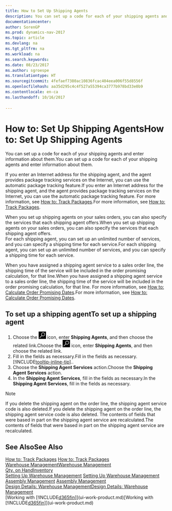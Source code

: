 ```yaml
---
title: How to Set Up Shipping Agents
description: You can set up a code for each of your shipping agents and enter information about them.
documentationcenter: 
author: SorenGP
ms.prod: dynamics-nav-2017
ms.topic: article
ms.devlang: na
ms.tgt_pltfrm: na
ms.workload: na
ms.search.keywords: 
ms.date: 08/23/2017
ms.author: sgroespe
ms.translationtype: HT
ms.sourcegitcommit: 4fefaef7380ac10836fcac404eea006f55d8556f
ms.openlocfilehash: aa35d295c4c4f527a55394ca3777b978bd33e0b9
ms.contentlocale: en-ca
ms.lasthandoff: 10/16/2017

---
```

# <a name="how-to-set-up-shipping-agents"></a><span data-ttu-id="2166f-103">How to: Set Up Shipping Agents</span><span class="sxs-lookup"><span data-stu-id="2166f-103">How to: Set Up Shipping Agents</span></span>
<span data-ttu-id="2166f-104">You can set up a code for each of your shipping agents and enter information about them.</span><span class="sxs-lookup"><span data-stu-id="2166f-104">You can set up a code for each of your shipping agents and enter information about them.</span></span>  

<span data-ttu-id="2166f-105">If you enter an Internet address for the shipping agent, and the agent provides package tracking services on the Internet, you can use the automatic package tracking feature.</span><span class="sxs-lookup"><span data-stu-id="2166f-105">If you enter an Internet address for the shipping agent, and the agent provides package tracking services on the Internet, you can use the automatic package tracking feature.</span></span> <span data-ttu-id="2166f-106">For more information, see [How to: Track Packages](sales-how-track-packages.md).</span><span class="sxs-lookup"><span data-stu-id="2166f-106">For more information, see [How to: Track Packages](sales-how-track-packages.md).</span></span>

<span data-ttu-id="2166f-107">When you set up shipping agents on your sales orders, you can also specify the services that each shipping agent offers.</span><span class="sxs-lookup"><span data-stu-id="2166f-107">When you set up shipping agents on your sales orders, you can also specify the services that each shipping agent offers.</span></span>  
<span data-ttu-id="2166f-108">For each shipping agent, you can set up an unlimited number of services, and you can specify a shipping time for each service.</span><span class="sxs-lookup"><span data-stu-id="2166f-108">For each shipping agent, you can set up an unlimited number of services, and you can specify a shipping time for each service.</span></span>  

<span data-ttu-id="2166f-109">When you have assigned a shipping agent service to a sales order line, the shipping time of the service will be included in the order promising calculation, for that line.</span><span class="sxs-lookup"><span data-stu-id="2166f-109">When you have assigned a shipping agent service to a sales order line, the shipping time of the service will be included in the order promising calculation, for that line.</span></span> <span data-ttu-id="2166f-110">For more information, see [How to: Calculate Order Promising Dates](sales-how-to-calculate-order-promising-dates.md).</span><span class="sxs-lookup"><span data-stu-id="2166f-110">For more information, see [How to: Calculate Order Promising Dates](sales-how-to-calculate-order-promising-dates.md).</span></span>

## <a name="to-set-up-a-shipping-agent"></a><span data-ttu-id="2166f-111">To set up a shipping agent</span><span class="sxs-lookup"><span data-stu-id="2166f-111">To set up a shipping agent</span></span>  
1.  <span data-ttu-id="2166f-112">Choose the ![Search for Page or Report](media/ui-search/search_small.png "Search for Page or Report icon") icon, enter **Shipping Agents**, and then choose the related link.</span><span class="sxs-lookup"><span data-stu-id="2166f-112">Choose the ![Search for Page or Report](media/ui-search/search_small.png "Search for Page or Report icon") icon, enter **Shipping Agents**, and then choose the related link.</span></span>  
2.  <span data-ttu-id="2166f-113">Fill in the fields as necessary.</span><span class="sxs-lookup"><span data-stu-id="2166f-113">Fill in the fields as necessary.</span></span> [!INCLUDE[tooltip-inline-tip](includes/tooltip-inline-tip_md.md)]<span data-ttu-id="2166f-114">.</span><span class="sxs-lookup"><span data-stu-id="2166f-114">.</span></span>  
3.  <span data-ttu-id="2166f-115">Choose the **Shipping Agent Services** action.</span><span class="sxs-lookup"><span data-stu-id="2166f-115">Choose the **Shipping Agent Services** action.</span></span>
4. <span data-ttu-id="2166f-116">In the **Shipping Agent Services**, fill in the fields as necessary.</span><span class="sxs-lookup"><span data-stu-id="2166f-116">In the **Shipping Agent Services**, fill in the fields as necessary.</span></span>

> [!NOTE]  
>  <span data-ttu-id="2166f-117">If you delete the shipping agent on the order line, the shipping agent service code is also deleted.</span><span class="sxs-lookup"><span data-stu-id="2166f-117">If you delete the shipping agent on the order line, the shipping agent service code is also deleted.</span></span> <span data-ttu-id="2166f-118">The contents of fields that were based in part on the shipping agent service are recalculated.</span><span class="sxs-lookup"><span data-stu-id="2166f-118">The contents of fields that were based in part on the shipping agent service are recalculated.</span></span>  

## <a name="see-also"></a><span data-ttu-id="2166f-119">See Also</span><span class="sxs-lookup"><span data-stu-id="2166f-119">See Also</span></span>
<span data-ttu-id="2166f-120">[How to: Track Packages](sales-how-track-packages.md)  </span><span class="sxs-lookup"><span data-stu-id="2166f-120">[How to: Track Packages](sales-how-track-packages.md)  </span></span>  
[<span data-ttu-id="2166f-121">Warehouse Management</span><span class="sxs-lookup"><span data-stu-id="2166f-121">Warehouse Management</span></span>](warehouse-manage-warehouse.md)  
[<span data-ttu-id="2166f-122">Qty. on Hand</span><span class="sxs-lookup"><span data-stu-id="2166f-122">Inventory</span></span>](inventory-manage-inventory.md)  
<span data-ttu-id="2166f-123">[Setting Up Warehouse Management](warehouse-setup-warehouse.md)   </span><span class="sxs-lookup"><span data-stu-id="2166f-123">[Setting Up Warehouse Management](warehouse-setup-warehouse.md)   </span></span>  
<span data-ttu-id="2166f-124">[Assembly Management](assembly-assemble-items.md)  </span><span class="sxs-lookup"><span data-stu-id="2166f-124">[Assembly Management](assembly-assemble-items.md)  </span></span>  
[<span data-ttu-id="2166f-125">Design Details: Warehouse Management</span><span class="sxs-lookup"><span data-stu-id="2166f-125">Design Details: Warehouse Management</span></span>](design-details-warehouse-management.md)  
<span data-ttu-id="2166f-126">[Working with [!INCLUDE[d365fin](includes/d365fin_md.md)]](ui-work-product.md)</span><span class="sxs-lookup"><span data-stu-id="2166f-126">[Working with [!INCLUDE[d365fin](includes/d365fin_md.md)]](ui-work-product.md)</span></span>  

